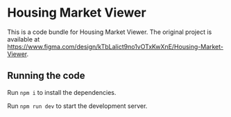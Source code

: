 
  # Housing Market Viewer

  This is a code bundle for Housing Market Viewer. The original project is available at https://www.figma.com/design/kTbLalict9no1vOTxKwXnE/Housing-Market-Viewer.

  ## Running the code

  Run `npm i` to install the dependencies.

  Run `npm run dev` to start the development server.
  